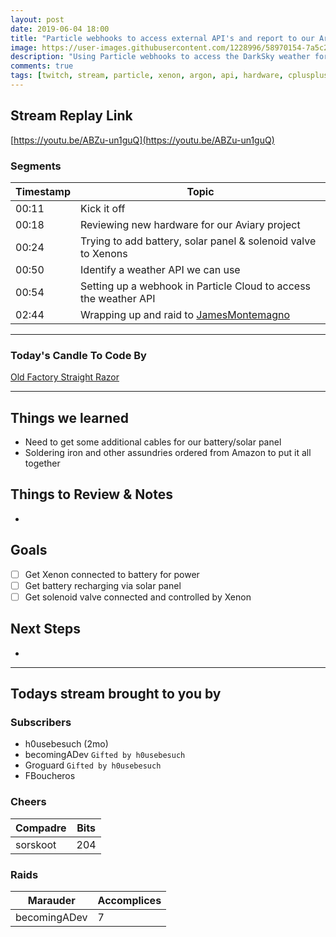 ```yaml
---
layout: post
date: 2019-06-04 18:00
title: "Particle webhooks to access external API's and report to our Argon"
image: https://user-images.githubusercontent.com/1228996/58970154-7a5c2900-877e-11e9-9651-106087ef1960.png
description: "Using Particle webhooks to access the DarkSky weather forecast API and feed into our Argon for use in our plant watering project."
comments: true
tags: [twitch, stream, particle, xenon, argon, api, hardware, cplusplus]
---
```


## Stream Replay Link

[https://youtu.be/ABZu-un1guQ](https://youtu.be/ABZu-un1guQ)

<!--more-->

### Segments

| Timestamp | Topic                                                                           |
| ---       | ---                                                                             |
| 00:11     | Kick it off                                                                     |
| 00:18     | Reviewing new hardware for our Aviary project                                   |
| 00:24     | Trying to add battery, solar panel & solenoid valve to Xenons                   |
| 00:50     | Identify a weather API we can use                                               |
| 00:54     | Setting up a webhook in Particle Cloud to access the weather API                |
| 02:44     | Wrapping up and raid to [JamesMontemagno](https://twitch.tv/jamesmontemagno)    |


---

### Today's Candle To Code By

[Old Factory Straight Razor](https://amzn.to/2IHHPNJ)

---

## Things we learned

- Need to get some additional cables for our battery/solar panel
- Soldering iron and other assundries ordered from Amazon to put it all together

## Things to Review & Notes

-

## Goals

- [ ] Get Xenon connected to battery for power
- [ ] Get battery recharging via solar panel
- [ ] Get solenoid valve connected and controlled by Xenon

## Next Steps

-

---

## Todays stream brought to you by

### Subscribers

- h0usebesuch (2mo)
- becomingADev `Gifted by h0usebesuch`
- Groguard `Gifted by h0usebesuch`
- FBoucheros

### Cheers

| Compadre      | Bits      |
| ---           | ---       |
| sorskoot      | 204       |

### Raids

| Marauder      | Accomplices   |
| ---           | ---           |
| becomingADev  | 7             |
